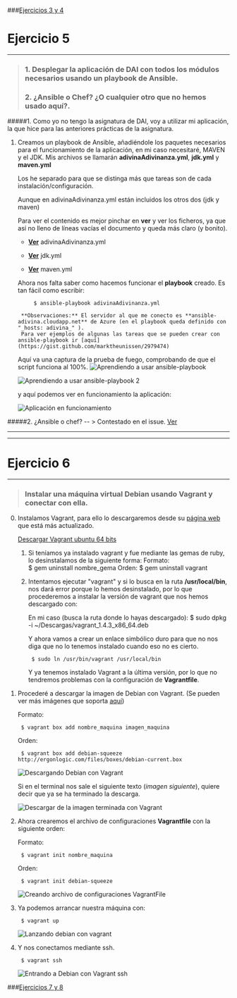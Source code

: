 ###[Ejercicios 3 y 4](https://github.com/oskyar/InfraestructuraVirtual/blob/master/Tema6/Ejercicios3y4.md)

# Ejercicio 5
-------------

> ### 1. Desplegar la aplicación de DAI con todos los módulos necesarios usando un playbook de Ansible.
> ### 2. ¿Ansible o Chef? ¿O cualquier otro que no hemos usado aquí?.

#####1. Como yo no tengo la asignatura de DAI, voy a utilizar mi aplicación, la que hice para las anteriores prácticas de la asignatura.

1. Creamos un playbook de Ansible, añadiéndole los paquetes necesarios para el funcionamiento de la aplicación, en mi caso necesitaré, MAVEN y el JDK.
	Mis archivos se llamarán **adivinaAdivinanza.yml**, **jdk.yml** y **maven.yml**
    
    Los he separado para que se distinga más que tareas son de cada instalación/configuración.

	Aunque en adivinaAdivinanza.yml están incluidos los otros dos (jdk y maven)
    
	Para ver el contenido es mejor pinchar en **ver** y ver los ficheros, ya que así no lleno de líneas vacías el documento y queda más claro (y bonito).
	
    * [**Ver**](https://github.com/oskyar/InfraestructuraVirtual/blob/master/Tema6/adivinaAdivinanza.yml) adivinaAdivinanza.yml
    
    * [**Ver**](https://github.com/oskyar/InfraestructuraVirtual/blob/master/Tema6/jdk.yml) jdk.yml
    
    * [**Ver**](https://github.com/oskyar/InfraestructuraVirtual/blob/master/Tema6/maven.yml) maven.yml

	Ahora nos falta saber como hacemos funcionar el **playbook** creado. Es tan fácil como escribir:
    
    		$ ansible-playbook adivinaAdivinanza.yml
        
        **Observaciones:** El servidor al que me conecto es **ansible-adivina.cloudapp.net** de Azure (en el playbook queda definido con "_hosts: adivina_" ).
        Para ver ejemplos de algunas las tareas que se pueden crear con ansible-playbook ir [aquí](https://gist.github.com/marktheunissen/2979474)

	Aquí va una captura de la prueba de fuego, comprobando de que el script funciona al 100%.
    ![Aprendiendo a usar ansible-playbook](https://raw.github.com/oskyar/InfraestructuraVirtual/master/Tema6/img/Ej5-1.UsandoPlaybook.png)
    
    ![Aprendiendo a usar ansible-playbook 2](https://raw.github.com/oskyar/InfraestructuraVirtual/master/Tema6/img/Ej5-2.UsandoPlaybook2.png)
    
    y aquí podemos ver en funcionamiento la aplicación:
    
    ![Aplicación en funcionamiento](https://raw.github.com/oskyar/InfraestructuraVirtual/master/Tema6/img/Ej5-2.MonstrandoAplicacion.png)
    

#####2. ¿Ansible o chef? -- > Contestado en el issue. [Ver](https://github.com/IV-GII/GII-2013/issues/131#issuecomment-34283523)


---

---

# Ejercicio 6
-------------

> ### Instalar una máquina virtual Debian usando Vagrant y conectar con ella.

0. Instalamos Vagrant, para ello lo descargaremos desde su [página web](http://www.vagrantup.com/) que está más actualizado.

	[Descargar Vagrant ubuntu 64 bits](https://dl.bintray.com/mitchellh/vagrant/vagrant_1.4.3_x86_64.deb)

	1. Si teníamos ya instalado vagrant y fue mediante las gemas de ruby, lo desinstalamos de la siguiente forma:
		Formato:	
            $ gem uninstall nombre_gema
        Orden:
        	$ gem uninstall vagrant

	2. Intentamos ejecutar "vagrant" y si lo busca en la ruta **/usr/local/bin**, nos dará error porque lo hemos desinstalado, por lo que procederemos a  instalar la versión de vagrant que nos hemos descargado con:
	 	
        En mi caso (busca la ruta donde lo hayas descargado):
			$ sudo dpkg -i ~/Descargas/vagrant_1.4.3_x86_64.deb
            
        Y ahora vamos a crear un enlace simbólico duro para que no nos diga que no lo tenemos instalado cuando eso no es cierto.
        
        	$ sudo ln /usr/bin/vagrant /usr/local/bin
        
        Y ya tenemos instalado Vagrant a la última versión, por lo que no tendremos problemas con la configuración de **Vagrantfile**.
1. Procederé a descargar la imagen de Debian con Vagrant. (Se pueden ver más imágenes que soporta [aquí](http://www.vagrantbox.es/))
		
	Formato:
    
    	$ vagrant box add nombre_maquina imagen_maquina
        
    Orden:
    
		$ vagrant box add debian-squeeze http://ergonlogic.com/files/boxes/debian-current.box

	![Descargando Debian con Vagrant](https://raw.github.com/oskyar/InfraestructuraVirtual/master/Tema6/img/Ej6-1.DescargandoDebianConVagrant.png)

	Si en el terminal nos sale el siguiente texto (*imagen siguiente*), quiere decir que ya se ha terminado la descarga.
	
    ![Descargar de la imagen terminada con Vagrant](https://raw.github.com/oskyar/InfraestructuraVirtual/master/Tema6/img/Ej6-2.DescargaTerminada.png)

2. Ahora crearemos el archivo de configuraciones **Vagrantfile** con la siguiente orden:
    
    Formato:
    
    	$ vagrant init nombre_maquina
        
    Orden:
    
    	$ vagrant init debian-squeeze

	![Creando archivo de configuraciones VagrantFile](https://raw.github.com/oskyar/InfraestructuraVirtual/master/Tema6/img/Ej6-3.ArchivoConfiguracionVagrantfile.png)

3. Ya podemos arrancar nuestra máquina con:

		$ vagrant up

	![Lanzando debian con vagrant](https://raw.github.com/oskyar/InfraestructuraVirtual/master/Tema6/img/Ej6-4.LanzandoVagrant.png)

4. Y nos conectamos mediante ssh.

		$ vagrant ssh
        
    ![Entrando a Debian con Vagrant ssh](https://raw.github.com/oskyar/InfraestructuraVirtual/master/Tema6/img/Ej6-5.VagrantSSH.png)

###[Ejercicios 7 y 8](https://github.com/oskyar/InfraestructuraVirtual/blob/master/Tema6/Ejercicios7y8.md)